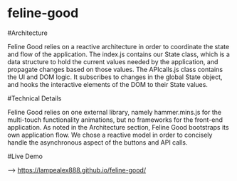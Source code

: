 # feline-good

#Architecture

Feline Good relies on a reactive architecture in order to coordinate the state and flow of the application. The index.js contains our State class, which is a data structure to hold the current values needed by the application, and propagate changes based on those values. The APIcalls.js class contains the UI and DOM logic. It subscribes to changes in the global State object, and hooks the interactive elements of the DOM to their State values.

#Technical Details

Feline Good relies on one external library, namely hammer.mins.js for the multi-touch functionality animations, but no frameworks for the front-end application. As noted in the Architecture section, Feline Good bootstraps its own application flow. We chose a reactive model in order to concisely handle the asynchronous aspect of the buttons and API calls.

#Live Demo 

--> https://lampealex888.github.io/feline-good/
